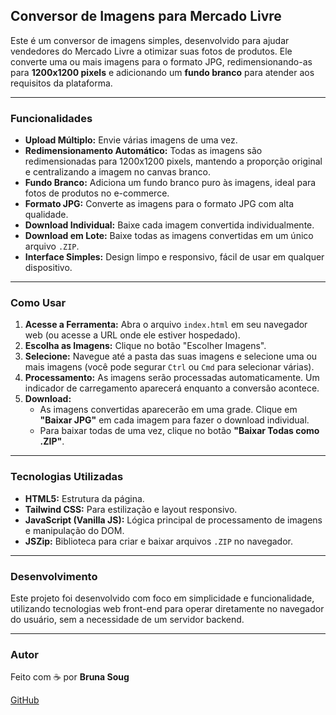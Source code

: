 ## Conversor de Imagens para Mercado Livre

Este é um conversor de imagens simples, desenvolvido para ajudar vendedores do Mercado Livre a otimizar suas fotos de produtos. Ele converte uma ou mais imagens para o formato JPG, redimensionando-as para **1200x1200 pixels** e adicionando um **fundo branco** para atender aos requisitos da plataforma.

---

### Funcionalidades

* **Upload Múltiplo:** Envie várias imagens de uma vez.
* **Redimensionamento Automático:** Todas as imagens são redimensionadas para 1200x1200 pixels, mantendo a proporção original e centralizando a imagem no canvas branco.
* **Fundo Branco:** Adiciona um fundo branco puro às imagens, ideal para fotos de produtos no e-commerce.
* **Formato JPG:** Converte as imagens para o formato JPG com alta qualidade.
* **Download Individual:** Baixe cada imagem convertida individualmente.
* **Download em Lote:** Baixe todas as imagens convertidas em um único arquivo `.ZIP`.
* **Interface Simples:** Design limpo e responsivo, fácil de usar em qualquer dispositivo.

---

### Como Usar

1.  **Acesse a Ferramenta:** Abra o arquivo `index.html` em seu navegador web (ou acesse a URL onde ele estiver hospedado).
2.  **Escolha as Imagens:** Clique no botão "Escolher Imagens".
3.  **Selecione:** Navegue até a pasta das suas imagens e selecione uma ou mais imagens (você pode segurar `Ctrl` ou `Cmd` para selecionar várias).
4.  **Processamento:** As imagens serão processadas automaticamente. Um indicador de carregamento aparecerá enquanto a conversão acontece.
5.  **Download:**
    * As imagens convertidas aparecerão em uma grade. Clique em **"Baixar JPG"** em cada imagem para fazer o download individual.
    * Para baixar todas de uma vez, clique no botão **"Baixar Todas como .ZIP"**.

---

### Tecnologias Utilizadas

* **HTML5:** Estrutura da página.
* **Tailwind CSS:** Para estilização e layout responsivo.
* **JavaScript (Vanilla JS):** Lógica principal de processamento de imagens e manipulação do DOM.
* **JSZip:** Biblioteca para criar e baixar arquivos `.ZIP` no navegador.

---

### Desenvolvimento

Este projeto foi desenvolvido com foco em simplicidade e funcionalidade, utilizando tecnologias web front-end para operar diretamente no navegador do usuário, sem a necessidade de um servidor backend.

---

### Autor

Feito com ☕ por **Bruna Soug**

[GitHub](https://github.com/BrunaSoug)
